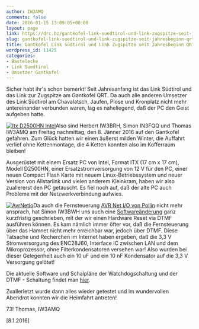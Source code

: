 ```yaml
---
author: IW3AMQ
comments: false
date: 2016-01-15 13:09:05+00:00
layout: page
link: https://drc.bz/gantkofel-link-suedtirol-und-link-zugspitze-seit-jahresbeginn-qrt/
slug: gantkofel-link-suedtirol-und-link-zugspitze-seit-jahresbeginn-qrt
title: Gantkofel Link Südtirol und Link Zugspitze seit Jahresbeginn QRT
wordpress_id: 11425
categories:
- Bastelecke
- Link Suedtirol
- Umsetzer Gantkofel
---
```


Sicher habt ihr's schon bemerkt! Seit Jahresanfang ist das Link Südtirol und das Link zur Zugspitze am Gantkofel QRT. Da auch alle anderen Umsetzer des Link Südtirol am Chavalatsch, Jaufen, Plose und Kronplatz nicht mehr untereinander verbunden waren, lag es naheliegend, daß der PC den Geist aufgeben hatte.

[![Itx D2500HN Intel](https://drc.bz/wp-content/uploads/2016/01/Itx-D2500HN-Intel-300x157.jpg)](https://drc.bz/wp-content/uploads/2016/01/Itx-D2500HN-Intel.jpg)Also sind Herbert IW3BRH, Simon IN3FQQ und Thomas IW3AMQ am Freitag nachmittag, den 8. Jänner 2016 auf den Gantkofel gefahren. Zum Glück hatten wir einen äußerst milden Winter, die Auffahrt verlief ohne Kettenmontage, die 4 Ketten konnten also im Kofferraum bleiben!

Ausgerüstet mit einem Ersatz PC von Intel, Format ITX (17 cm x 17 cm), Modell D2500HN, einer Ersatzstromversorgung von 12 V für den PC, einer neuen Compact Flash Karte mit neuem Linux-Betriebssystem und neuer Version von Allstarlink und vielen anderem Kleinkram, haben wir also zuallererst den PC getauscht. Es fiel noch auf, daß der alte PC auch Probleme mit der Netzwerkverbindung aufwies.

[![AvrNetIo](https://drc.bz/wp-content/uploads/2016/01/AvrNetIo.jpg)](https://drc.bz/wp-content/uploads/2016/01/AvrNetIo.jpg)Da auch die Fernsteuerung [AVR Net I/O von Pollin](http://www.pollin.de/shop/dt/MTQ5OTgxOTk-/Bausaetze_Module/Bausaetze/Bausatz_AVR_NET_IO.html) nicht mehr ansprach, hat Simon IW3BWH uns auch eine [Softwareänderung](https://drc.bz/interessante-links/bastelecke-umbau-und-eigenbau/analog-digitaltechnik/dtmf-und-lanhamnet-fernsteuerung/) ganz kurzfristig geschrieben, mit der wir einen Hardware Reset via DTMF ausführen können. Es kam nämlich immer öfter vor, daß die Fernsteuerung über das Hamnet nicht mehr erreichbar war, jedoch über DTMF. Diese Tatsache und Recherchen im Internet haben ergeben, daß die 3,3 V Stromversorgung des ENC28J60, Interface IC zwischen LAN und dem Mikroprozessor, ohne Filterkondensatoren versehen war! Also wurden bei dieser Gelegenheit auch ein 10 uF und ein 10 nF Kondensator auf die 3,3 V Versorgung gelötet!

Die aktuelle Software und Schalpläne der Watchdogschaltung und der DTMF - Schaltung findet man [hier](https://drc.bz/interessante-links/bastelecke-umbau-und-eigenbau/analog-digitaltechnik/dtmf-und-lanhamnet-fernsteuerung/).

Zuallerletzt wurde dann alles wieder getestet und im wundervollen Abendrot konnten wir die Heimfahrt antreten!

73! Thomas, IW3AMQ

[8.1.2016]
